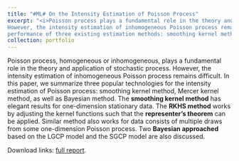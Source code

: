 ```yaml
---
title: "#ML# On the Intensity Estimation of Poisson Process"
excerpt: "<i>Poisson process plays a fundamental role in the theory and application of stochastic process. 
However, the intensity estimation of inhomogeneous Poisson process remains difficult. In this paper, we compare the 
performance of three existing estimation methods: smoothing kernel method, Mercer kernel method, and Bayesian method.</i><br/><br/><img src='/images/projects_10702_eq.png'>"
collection: portfolio
---
```


Poisson process, homogeneous or inhomogeneous, plays a fundamental role in the theory and application of stochastic process. 
However, the intensity estimation of inhomogeneous Poisson process remains difficult. 
In this paper, we summarize three popular technologies for the intensity estimation of Poisson process: 
smoothing kernel method, Mercer kernel method, as well as Bayesian method.
The **smoothing kernel method** has elegant results for one-dimension stationary data. The **RKHS method** works 
by adjusting the kernel functions such that the **representer’s theorem** can be applied. Similar 
method also works for data consists of multiple draws from some one-dimension Poisson process. 
Two **Bayesian approached** based on the LGCP model and the SGCP model are also discussed.

Download links: [full report](https://ycruan.github.io/files/10702_final_report.pdf).